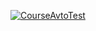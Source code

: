 [![CourseAvtoTest](https://github.com/AnastasiiaPro/CourseAvtoTest/actions/workflows/gradle.yml/badge.svg)](https://github.com/AnastasiiaPro/CourseAvtoTest/actions/workflows/gradle.yml)